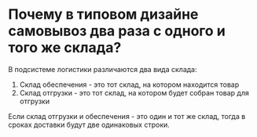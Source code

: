 # Почему в типовом дизайне самовывоз два раза с одного и того же склада?

В подсистеме логистики различаются два вида склада:

1. Склад обеспечения - это тот склад, на котором находится товар
2. Склад отгрузки - это тот склад, на котором будет собран товар для отгрузки

Если склад отгрузки и обеспечения - это один и тот же склад, тогда в сроках доставки будут две одинаковых строки.

